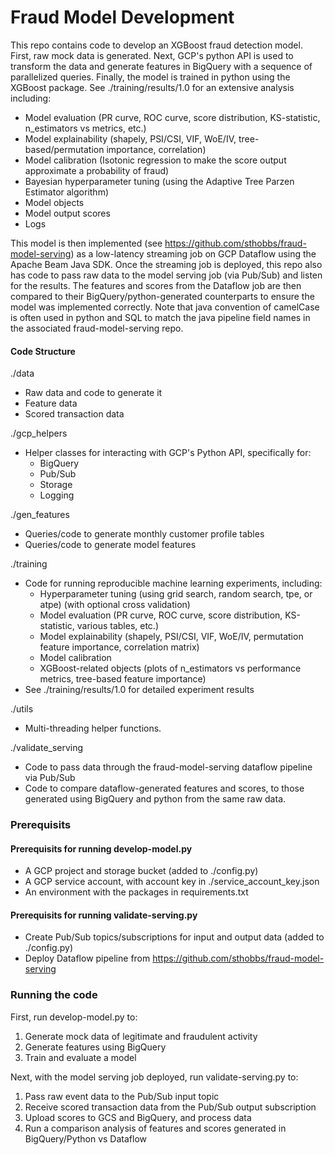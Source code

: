 # Fraud Model Development

This repo contains code to develop an XGBoost fraud detection model. First, raw mock data is generated. Next, GCP's python API is used to transform the data and generate features in BigQuery with a sequence of parallelized queries. Finally, the model is trained in python using the XGBoost package. See ./training/results/1.0 for an extensive analysis including:
- Model evaluation (PR curve, ROC curve, score distribution, KS-statistic, n_estimators vs metrics, etc.)
- Model explainability (shapely, PSI/CSI, VIF, WoE/IV, tree-based/permutation importance, correlation)
- Model calibration (Isotonic regression to make the score output approximate a probability of fraud)
- Bayesian hyperparameter tuning (using the Adaptive Tree Parzen Estimator algorithm) 
- Model objects
- Model output scores
- Logs

This model is then implemented (see https://github.com/sthobbs/fraud-model-serving) as a low-latency streaming job on GCP Dataflow using the Apache Beam Java SDK. Once the streaming job is deployed, this repo also has code to pass raw data to the model serving job (via Pub/Sub) and listen for the results. The features and scores from the Dataflow job are then compared to their BigQuery/python-generated counterparts to ensure the model was implemented correctly. Note that java convention of camelCase is often used in python and SQL to match the java pipeline field names in the associated fraud-model-serving repo.

#### Code Structure

./data 
- Raw data and code to generate it
- Feature data
- Scored transaction data

./gcp_helpers
- Helper classes for interacting with GCP's Python API, specifically for:
    - BigQuery
    - Pub/Sub
    - Storage
    - Logging

./gen_features
- Queries/code to generate monthly customer profile tables
- Queries/code to generate model features

./training
- Code for running reproducible machine learning experiments, including:
    - Hyperparameter tuning (using grid search, random search, tpe, or atpe) (with optional cross validation)
    - Model evaluation (PR curve, ROC curve, score distribution, KS-statistic, various tables, etc.)
    - Model explainability (shapely, PSI/CSI, VIF, WoE/IV, permutation feature importance, correlation matrix)
    - Model calibration
    - XGBoost-related objects (plots of n_estimators vs performance metrics, tree-based feature importance)
- See ./training/results/1.0 for detailed experiment results

./utils
-  Multi-threading helper functions.

./validate_serving
- Code to pass data through the fraud-model-serving dataflow pipeline via Pub/Sub
- Code to compare dataflow-generated features and scores, to those generated using BigQuery and python from the same raw data.

### Prerequisits
#### Prerequisits for running develop-model.py
- A GCP project and storage bucket (added to ./config.py)
- A GCP service account, with account key in ./service_account_key.json
- An environment with the packages in requirements.txt

#### Prerequisits for running validate-serving.py
- Create Pub/Sub topics/subscriptions for input and output data (added to ./config.py)
- Deploy Dataflow pipeline from https://github.com/sthobbs/fraud-model-serving

### Running the code
First, run develop-model.py to:
1. Generate mock data of legitimate and fraudulent activity
2. Generate features using BigQuery
3. Train and evaluate a model

Next, with the model serving job deployed, run validate-serving.py to:
1. Pass raw event data to the Pub/Sub input topic
2. Receive scored transaction data from the Pub/Sub output subscription
3. Upload scores to GCS and BigQuery, and process data
4. Run a comparison analysis of features and scores generated in BigQuery/Python vs Dataflow
